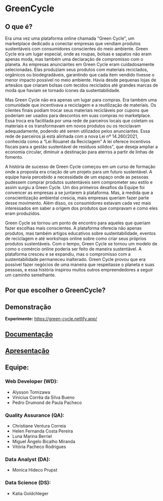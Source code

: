# GreenCycle

## O que é?
Era uma vez uma plataforma online chamada "Green Cycle", um marketplace dedicado a conectar empresas que vendiam produtos sustentáveis com consumidores conscientes do meio ambiente. Green Cycle era um lugar especial, onde as roupas, bolsas e sapatos não eram apenas moda, mas também uma declaração de compromisso com o planeta. As empresas anunciantes em Green Cycle eram cuidadosamente selecionadas. Elas produziam seus produtos com materiais reciclados, orgânicos ou biodegradáveis, garantindo que cada item vendido tivesse o menor impacto possível no meio ambiente. Havia desde pequenas lojas de artesãos que criaram bolsas com tecidos reciclados até grandes marcas de moda que haviam se tornado ícones da sustentabilidade.

Mas Green Cycle não era apenas um lugar para compras. Era também uma comunidade que incentivava a reciclagem e a reutilização de materiais. Os clientes finais podiam trocar seus materiais recicláveis por cupons que poderiam ser usados para descontos em suas compras no marketplace. Essa troca era facilitada por uma rede de parceiros locais que coletam os materiais e os transformavam em novos produtos ou os reciclavam adequadamente, podendo até serem utilizados pelos anunciantes. Essa rede de parceiros já está alinhada com a nova Lei nº 14.260/2021, conhecida como a “Lei Rouanet da Reciclagem” A lei oferece incentivos fiscais para a gestão sustentável de resíduos sólidos", que deseja ampliar a economia circular, diminuir a destinação para aterros a partir de linhas de fomento. 

A história de sucesso de Green Cycle começou em um curso de formação onde a proposta era criação de um projeto para um futuro sustentável.  A equipe havia percebido a necessidade de um espaço onde as pessoas pudessem comprar produtos sustentáveis sem comprometer seu estilo e assim surgiu a Green Cycle. Um dos primeiros desafios da Equipe foi convencer as empresas a se juntarem à plataforma. Mas, à medida que a conscientização ambiental crescia, mais empresas queriam fazer parte desse movimento. Além disso, os consumidores estavam cada vez mais interessados em saber a origem dos produtos que compravam e como eles eram produzidos.

Green Cycle se tornou um ponto de encontro para aqueles que queriam fazer escolhas mais conscientes. A plataforma oferecia não apenas produtos, mas também artigos educativos sobre sustentabilidade, eventos de reciclagem e até workshops online sobre como criar seus próprios produtos sustentáveis. Com o tempo, Green Cycle se tornou um modelo de como o comércio online poderia ser feito de maneira sustentável. A plataforma cresceu e se expandiu, mas o compromisso com a sustentabilidade permaneceu inalterado. Green Cycle provou que era possível fazer negócios de uma maneira que respeitasse o planeta e suas pessoas, e essa história inspirou muitos outros empreendedores a seguir um caminho semelhante.


## Por que escolher o GreenCycle?

## Demonstração
**Experimente:** https://green-cycle.netlify.app/

## [**Documentação**](https://www.canva.com/design/DAGGqTyLOYk/FK2OQ0sVUWyK0QJ6aZQkaQ/edit?utm_content=DAGGqTyLOYk&utm_campaign=designshare&utm_medium=link2&utm_source=sharebutton)

## [**Apresentação**](https://www.canva.com/design/DAGGtvfkeGk/ZnSnPfxi4opkvdF-tmhM0A/edit?utm_content=DAGGtvfkeGk&utm_campaign=designshare&utm_medium=link2&utm_source=sharebutton)

## Equipe:
### Web Developer (WD):
  - Alysson Tomizawa
  - Vinícius Corrêa da Silva Bueno
  - Pedro Drumond de Paula Pacheco
### Quality Assurance (QA):
  - Christiane Ventura Correia    
  - Helen Fernanda Costa Pereira
  - Luna Marina Berriel
  - Miguel Ângelo Bicalho Miranda
  - Vitória Pacheco Rodrigues
### Data Analyst (DA):
  - Monica Hideco Prupst
### Data Science (DS):
  - Katia Goldchleger
